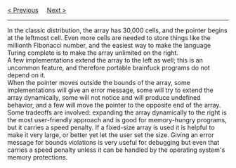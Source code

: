 <a href="/Issues/Main.md">&lt; Previous</a>
&nbsp;&nbsp;&nbsp;
<a href="/Issues/Array-Size.md">Next &gt;</a>
<hr>
In the classic distribution, the array has 30,000 cells, and the pointer begins at the leftmost cell. Even more cells are needed to store things like the millionth Fibonacci number, and the easiest way to make the language Turing complete is to make the array unlimited on the right.
<br>
A few implementations extend the array to the left as well; this is an uncommon feature, and therefore portable brainfuck programs do not depend on it.
<br>
When the pointer moves outside the bounds of the array, some implementations will give an error message, some will try to extend the array dynamically, some will not notice and will produce undefined behavior, and a few will move the pointer to the opposite end of the array. Some tradeoffs are involved: expanding the array dynamically to the right is the most user-friendly approach and is good for memory-hungry programs, but it carries a speed penalty. If a fixed-size array is used it is helpful to make it very large, or better yet let the user set the size. Giving an error message for bounds violations is very useful for debugging but even that carries a speed penalty unless it can be handled by the operating system's memory protections.
